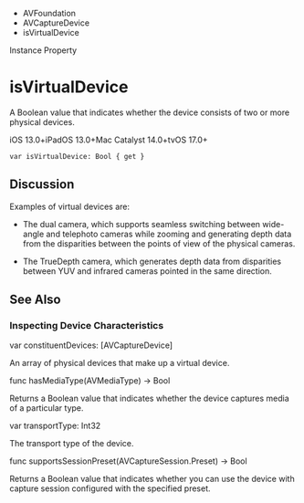 

- AVFoundation
- AVCaptureDevice
-  isVirtualDevice 

Instance Property

# isVirtualDevice

A Boolean value that indicates whether the device consists of two or more physical devices.

iOS 13.0+iPadOS 13.0+Mac Catalyst 14.0+tvOS 17.0+

``` source
var isVirtualDevice: Bool { get }
```

## Discussion

Examples of virtual devices are:

- The dual camera, which supports seamless switching between wide-angle and telephoto cameras while zooming and generating depth data from the disparities between the points of view of the physical cameras.

- The TrueDepth camera, which generates depth data from disparities between YUV and infrared cameras pointed in the same direction.

## See Also

### Inspecting Device Characteristics

var constituentDevices: [AVCaptureDevice]

An array of physical devices that make up a virtual device.

func hasMediaType(AVMediaType) -> Bool

Returns a Boolean value that indicates whether the device captures media of a particular type.

var transportType: Int32

The transport type of the device.

func supportsSessionPreset(AVCaptureSession.Preset) -> Bool

Returns a Boolean value that indicates whether you can use the device with capture session configured with the specified preset.

